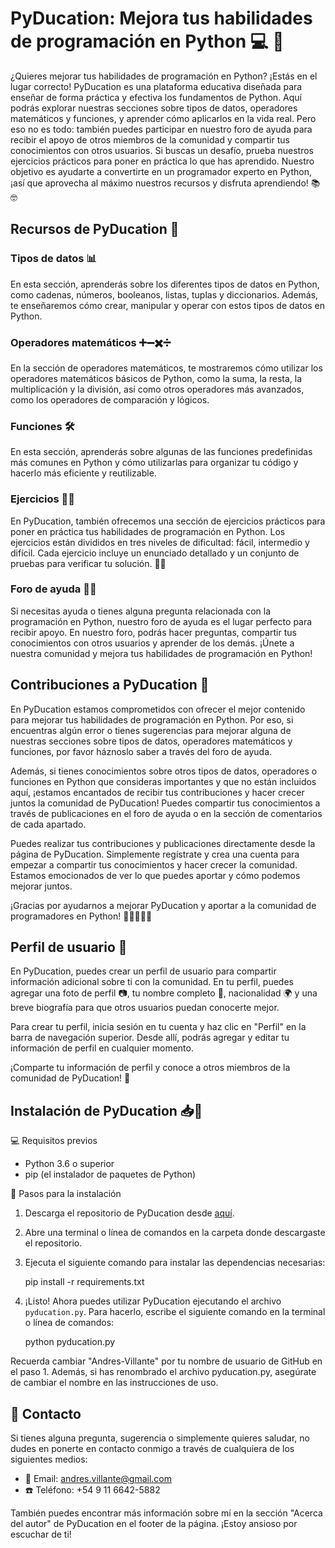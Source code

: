 # PyDucation: Mejora tus habilidades de programación en Python 💻 🚀

¿Quieres mejorar tus habilidades de programación en Python? ¡Estás en el lugar correcto! PyDucation es una plataforma educativa diseñada para enseñar de forma práctica y efectiva los fundamentos de Python. Aquí podrás explorar nuestras secciones sobre tipos de datos, operadores matemáticos y funciones, y aprender cómo aplicarlos en la vida real. Pero eso no es todo: también puedes participar en nuestro foro de ayuda para recibir el apoyo de otros miembros de la comunidad y compartir tus conocimientos con otros usuarios. Si buscas un desafío, prueba nuestros ejercicios prácticos para poner en práctica lo que has aprendido. Nuestro objetivo es ayudarte a convertirte en un programador experto en Python, ¡así que aprovecha al máximo nuestros recursos y disfruta aprendiendo! 📚🤓

## Recursos de PyDucation 🔎

### Tipos de datos 📊
En esta sección, aprenderás sobre los diferentes tipos de datos en Python, como cadenas, números, booleanos, listas, tuplas y diccionarios. Además, te enseñaremos cómo crear, manipular y operar con estos tipos de datos en Python. 

### Operadores matemáticos ➕➖✖️➗
En la sección de operadores matemáticos, te mostraremos cómo utilizar los operadores matemáticos básicos de Python, como la suma, la resta, la multiplicación y la división, así como otros operadores más avanzados, como los operadores de comparación y lógicos.  

### Funciones 🛠️
En esta sección, aprenderás sobre algunas de las funciones predefinidas más comunes en Python y cómo utilizarlas para organizar tu código y hacerlo más eficiente y reutilizable. 

### Ejercicios 🏋️‍♀️
En PyDucation, también ofrecemos una sección de ejercicios prácticos para poner en práctica tus habilidades de programación en Python. Los ejercicios están divididos en tres niveles de dificultad: fácil, intermedio y difícil. Cada ejercicio incluye un enunciado detallado y un conjunto de pruebas para verificar tu solución. 👨‍💻

### Foro de ayuda 💬🤝
Si necesitas ayuda o tienes alguna pregunta relacionada con la programación en Python, nuestro foro de ayuda es el lugar perfecto para recibir apoyo. En nuestro foro, podrás hacer preguntas, compartir tus conocimientos con otros usuarios y aprender de los demás. ¡Únete a nuestra comunidad y mejora tus habilidades de programación en Python! 

## Contribuciones a PyDucation 📝

En PyDucation estamos comprometidos con ofrecer el mejor contenido para mejorar tus habilidades de programación en Python. Por eso, si encuentras algún error o tienes sugerencias para mejorar alguna de nuestras secciones sobre tipos de datos, operadores matemáticos y funciones, por favor háznoslo saber a través del foro de ayuda.

Además, si tienes conocimientos sobre otros tipos de datos, operadores o funciones en Python que consideras importantes y que no están incluidos aquí, ¡estamos encantados de recibir tus contribuciones y hacer crecer juntos la comunidad de PyDucation! Puedes compartir tus conocimientos a través de publicaciones en el foro de ayuda o en la sección de comentarios de cada apartado.

Puedes realizar tus contribuciones y publicaciones directamente desde la página de PyDucation. Simplemente regístrate y crea una cuenta para empezar a compartir tus conocimientos y hacer crecer la comunidad. Estamos emocionados de ver lo que puedes aportar y cómo podemos mejorar juntos.

¡Gracias por ayudarnos a mejorar PyDucation y aportar a la comunidad de programadores en Python! 🙌👨‍💻👩‍💻

## Perfil de usuario 👤
En PyDucation, puedes crear un perfil de usuario para compartir información adicional sobre ti con la comunidad. En tu perfil, puedes agregar una foto de perfil 📷, tu nombre completo 📛, nacionalidad 🌍 y una breve biografía para que otros usuarios puedan conocerte mejor.

Para crear tu perfil, inicia sesión en tu cuenta y haz clic en "Perfil" en la barra de navegación superior. Desde allí, podrás agregar y editar tu información de perfil en cualquier momento.

¡Comparte tu información de perfil y conoce a otros miembros de la comunidad de PyDucation! 🤝

##  Instalación de PyDucation 📥🔧

💻 Requisitos previos
- Python 3.6 o superior
- pip (el instalador de paquetes de Python)

🚀 Pasos para la instalación
1. Descarga el repositorio de PyDucation desde [aquí](https://github.com/Andres-Villante/PyDucation).
2. Abre una terminal o línea de comandos en la carpeta donde descargaste el repositorio.
3. Ejecuta el siguiente comando para instalar las dependencias necesarias:
   
   pip install -r requirements.txt
   
4. ¡Listo! Ahora puedes utilizar PyDucation ejecutando el archivo `pyducation.py`. Para hacerlo, escribe el siguiente comando en la terminal o línea de comandos:

   python pyducation.py

Recuerda cambiar "Andres-Villante" por tu nombre de usuario de GitHub en el paso 1. Además, si has renombrado el archivo pyducation.py, asegúrate de cambiar el nombre en las instrucciones de uso.

## 📩 Contacto

Si tienes alguna pregunta, sugerencia o simplemente quieres saludar, no dudes en ponerte en contacto conmigo a través de cualquiera de los siguientes medios:

- 📧 Email: [andres.villante@gmail.com](mailto:andres.villante@gmail.com)
- ☎️ Teléfono: +54 9 11 6642-5882

También puedes encontrar más información sobre mí en la sección "Acerca del autor" de PyDucation en el footer de la página. ¡Estoy ansioso por escuchar de ti!
